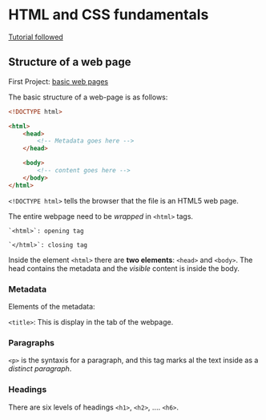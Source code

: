 # HTML and CSS fundamentals

[Tutorial followed](internetingishard.com/html-and-css/introduction/)

## Structure of a web page
First Project: [basic web pages](./basic-web-pages/basics.html)

The basic structure of a web-page is as follows:

```html
<!DOCTYPE html>

<html>
    <head>
        <!-- Metadata goes here -->
    </head>

    <body>
        <!-- content goes here -->
    </body>
</html>
```

`<!DOCTYPE html>` tells the browser that the file is an HTML5 web page.

The entire webpage need to be *wrapped* in `<html>` tags. 

    `<html>`: opening tag

    `</html>`: closing tag

Inside the element `<html>` there are **two elements**: `<head>` and `<body>`. The head contains the metadata and the *visible* content is inside the body. 

### Metadata 

Elements of the metadata:

`<title>`: This is display in the tab of the webpage. 

<!-- // to be continued -->

### Paragraphs

`<p>` is the syntaxis for a paragraph, and this tag marks al the text inside as a *distinct paragraph*.

### Headings

There are six levels of headings `<h1>`, `<h2>`, .... `<h6>`.
